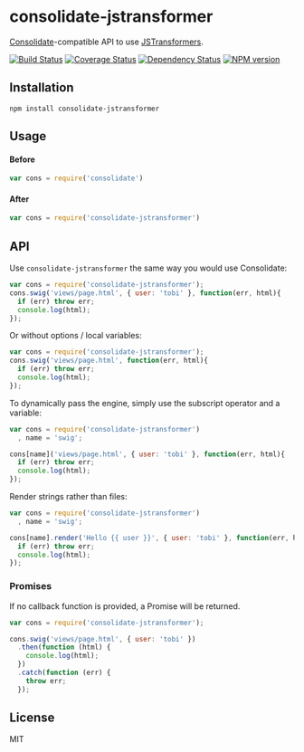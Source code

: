 # consolidate-jstransformer

[Consolidate](https://github.com/tj/consolidate.js)-compatible API to use [JSTransformers](http://github.com/jstransformers).

[![Build Status](https://img.shields.io/travis/jstransformers/consolidate-jstransformer/master.svg)](https://travis-ci.org/jstransformers/consolidate-jstransformer)
[![Coverage Status](https://img.shields.io/coveralls/jstransformers/consolidate-jstransformer/master.svg)](https://coveralls.io/r/jstransformers/consolidate-jstransformer?branch=master)
[![Dependency Status](https://img.shields.io/david/jstransformers/consolidate-jstransformer/master.svg)](http://david-dm.org/jstransformers/consolidate-jstransformer)
[![NPM version](https://img.shields.io/npm/v/consolidate-jstransformer.svg)](https://www.npmjs.org/package/consolidate-jstransformer)

## Installation

    npm install consolidate-jstransformer

## Usage

#### Before

``` javascript
var cons = require('consolidate')
```

#### After

``` javascript
var cons = require('consolidate-jstransformer')
```

## API

Use `consolidate-jstransformer` the same way you would use Consolidate:

```js
var cons = require('consolidate-jstransformer');
cons.swig('views/page.html', { user: 'tobi' }, function(err, html){
  if (err) throw err;
  console.log(html);
});
```

  Or without options / local variables:

```js
var cons = require('consolidate-jstransformer');
cons.swig('views/page.html', function(err, html){
  if (err) throw err;
  console.log(html);
});
```

  To dynamically pass the engine, simply use the subscript operator and a variable:

```js
var cons = require('consolidate-jstransformer')
  , name = 'swig';

cons[name]('views/page.html', { user: 'tobi' }, function(err, html){
  if (err) throw err;
  console.log(html);
});
```

  Render strings rather than files:

```js
var cons = require('consolidate-jstransformer')
  , name = 'swig';

cons[name].render('Hello {{ user }}', { user: 'tobi' }, function(err, html){
  if (err) throw err;
  console.log(html);
});
```

### Promises

If no callback function is provided, a Promise will be returned.

```js
var cons = require('consolidate-jstransformer');

cons.swig('views/page.html', { user: 'tobi' })
  .then(function (html) {
    console.log(html);
  })
  .catch(function (err) {
    throw err;
  });
```

## License

MIT
